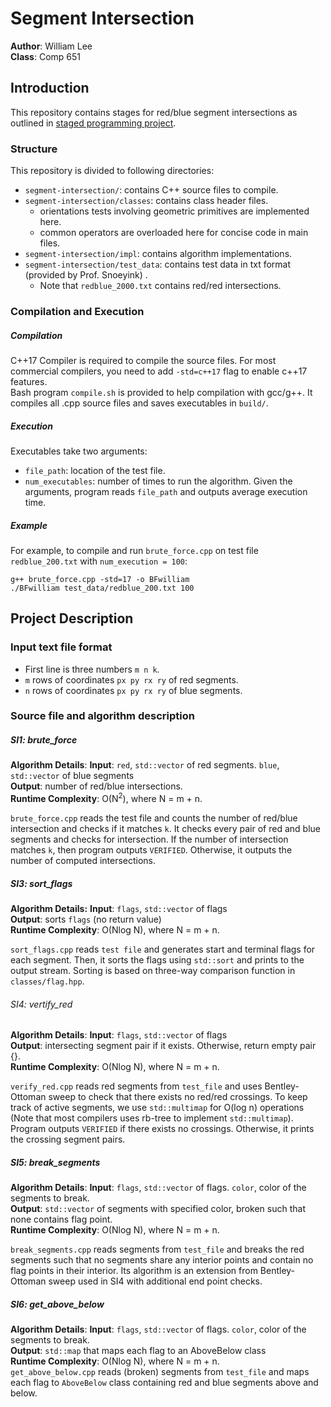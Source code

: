 # Segment Intersection
**Author**: William Lee  
**Class**: Comp 651

## Introduction
This repository contains stages for red/blue segment intersections as outlined in [staged programming project](https://raindrops.in/snoeyink/view/54084b864251df7f2f8b4567). 

### Structure
This repository is divided to following directories:

* `segment-intersection/`: contains C++ source files to compile. 
* `segment-intersection/classes`: contains class header files.
    * orientations tests involving geometric primitives are implemented here.
    * common operators are overloaded here for concise code in main files.
* `segment-intersection/impl`: contains algorithm implementations. 
* `segment-intersection/test_data`: contains test data in txt format (provided by Prof. Snoeyink) . 
    * Note that `redblue_2000.txt` contains red/red intersections.

### Compilation and Execution
##### Compilation
C++17 Compiler is required to compile the source files. For most commercial compilers, you need to add `-std=c++17` flag to enable c++17 features.  
Bash program `compile.sh` is provided to help compilation with gcc/g++. It compiles all .cpp source files and saves executables in `build/`. 

##### Execution 
Executables take two arguments: 
* `file_path`: location of the test file.
* `num_executables`: number of times to run the algorithm. 
Given the arguments, program reads `file_path` and outputs average execution time.

##### Example
For example, to compile and run `brute_force.cpp` on test file `redblue_200.txt` with `num_execution = 100`:
```
g++ brute_force.cpp -std=17 -o BFwilliam
./BFwilliam test_data/redblue_200.txt 100
```
## Project Description
### Input text file format
* First line is three numbers `m n k`.
* `m` rows of coordinates `px py rx ry` of red segments.
* `n` rows of coordinates `px py rx ry` of blue segments.

### Source file and algorithm description

##### SI1: brute_force
**Algorithm Details**: 
    **Input**: `red`, `std::vector` of red segments. `blue`, `std::vector` of blue segments  
    **Output**: number of red/blue intersections.  
    **Runtime Complexity**: O(N<sup>2</sup>), where N = m + n.  
  
`brute_force.cpp` reads the test file and counts the number of red/blue intersection and checks if it matches `k`. It checks every pair of red and blue segments and checks for intersection. If the number of intersection matches `k`, then program outputs `VERIFIED`. Otherwise, it outputs the number of computed intersections. 

##### SI3: sort_flags 
**Algorithm Details:**
    **Input**: `flags`, `std::vector` of flags    
    **Output**: sorts `flags` (no return value)   
    **Runtime Complexity**: O(Nlog N), where N = m + n.  
  
`sort_flags.cpp` reads `test file` and generates start and terminal flags for each segment. Then, it sorts the flags using `std::sort` and prints to the output stream. Sorting is based on three-way comparison function in `classes/flag.hpp`. 

###### SI4: vertify_red
**Algorithm Details**: 
    **Input**: `flags`, `std::vector` of flags  
    **Output**: intersecting segment pair if it exists. Otherwise, return empty pair {}.   
    **Runtime Complexity**: O(Nlog N), where N = m + n.  
  
`verify_red.cpp` reads red segments from `test_file` and uses Bentley-Ottoman sweep to check that there exists no red/red crossings. To keep track of active segments, we use `std::multimap` for O(log n) operations (Note that most compilers uses rb-tree to implement `std::multimap`). Program outputs `VERIFIED` if there exists no crossings. Otherwise, it prints the crossing segment pairs.

##### SI5: break_segments
**Algorithm Details**: 
    **Input**: `flags`, `std::vector` of flags. `color`, color of the segments to break.  
    **Output**: `std::vector` of segments with specified color, broken such that none contains flag point.    
    **Runtime Complexity**: O(Nlog N), where N = m + n.  

`break_segments.cpp` reads segments from `test_file` and breaks the red segments such that no segments share any interior points and contain no flag points in their interior. Its algorithm is an extension from Bentley-Ottoman sweep used in SI4 with additional end point checks.

##### SI6: get_above_below
**Algorithm Details**: 
    **Input**: `flags`, `std::vector` of flags. `color`, color of the segments to break.  
    **Output**: `std::map` that maps each flag to an AboveBelow class   
    **Runtime Complexity**: O(Nlog N), where N = m + n.  
`get_above_below.cpp` reads (broken) segments from `test_file` and maps each flag to `AboveBelow` class containing red and blue segments above and below.